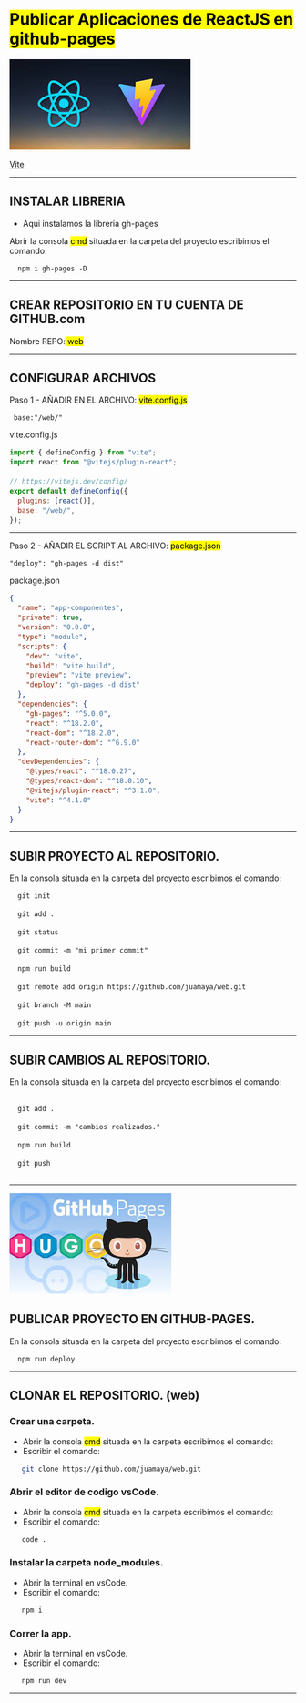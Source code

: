 # <mark> Publicar Aplicaciones de ReactJS en github-pages </mark> 
![vite](img/vite.jpg)

[Vite](https://vitejs.dev/)



---

##  INSTALAR LIBRERIA

- Aqui instalamos la libreria gh-pages

Abrir la consola <mark>cmd</mark> situada en la carpeta del proyecto escribimos el comando:

```
  npm i gh-pages -D
```

---

##  CREAR REPOSITORIO EN TU CUENTA DE GITHUB.com

Nombre REPO:<mark> web</mark>

---

##   CONFIGURAR ARCHIVOS

Paso 1 -  AÑADIR EN EL ARCHIVO: <mark> vite.config.js</mark>

```
 base:"/web/"
```

vite.config.js

```js
import { defineConfig } from "vite";
import react from "@vitejs/plugin-react";

// https://vitejs.dev/config/
export default defineConfig({
  plugins: [react()],
  base: "/web/",
});
```

---

Paso 2 - AÑADIR EL SCRIPT AL ARCHIVO: <mark> package.json</mark>

```
"deploy": "gh-pages -d dist"
```

package.json

```json
{
  "name": "app-componentes",
  "private": true,
  "version": "0.0.0",
  "type": "module",
  "scripts": {
    "dev": "vite",
    "build": "vite build",
    "preview": "vite preview",
    "deploy": "gh-pages -d dist"
  },
  "dependencies": {
    "gh-pages": "^5.0.0",
    "react": "^18.2.0",
    "react-dom": "^18.2.0",
    "react-router-dom": "^6.9.0"
  },
  "devDependencies": {
    "@types/react": "^18.0.27",
    "@types/react-dom": "^18.0.10",
    "@vitejs/plugin-react": "^3.1.0",
    "vite": "^4.1.0"
  }
}
```

---

##  SUBIR PROYECTO AL REPOSITORIO.

En la consola situada en la carpeta del proyecto escribimos el comando:

```
  git init

  git add .

  git status

  git commit -m "mi primer commit"

  npm run build

  git remote add origin https://github.com/juamaya/web.git

  git branch -M main

  git push -u origin main
```

---

##  SUBIR CAMBIOS AL REPOSITORIO.

En la consola situada en la carpeta del proyecto escribimos el comando:

```

  git add .

  git commit -m "cambios realizados."

  npm run build

  git push


```

---
![docusaurus](img/gh-pages.jpg)
##  PUBLICAR PROYECTO EN GITHUB-PAGES.

En la consola situada en la carpeta del proyecto escribimos el comando:

```
  npm run deploy
```

---

##  CLONAR EL REPOSITORIO. (web)

### Crear una carpeta.

   - Abrir la consola <mark>cmd</mark> situada en la carpeta escribimos el comando:
   - Escribir el comando:

```sh
   git clone https://github.com/juamaya/web.git
```

### Abrir el editor de codigo vsCode.

   - Abrir la consola <mark>cmd</mark> situada en la carpeta   escribimos el comando:
   - Escribir el comando:

```sh
   code .
```

### Instalar la carpeta **node_modules.**

   - Abrir la terminal en vsCode.
   - Escribir el comando:

```sh
   npm i
```

### Correr la app.

   - Abrir la terminal en vsCode.
   - Escribir el comando:

```
   npm run dev

```

---

